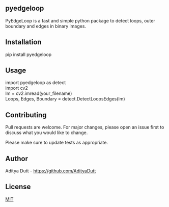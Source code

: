 ## pyedgeloop
PyEdgeLoop is a fast and simple python package to detect loops, outer boundary and edges in binary images.

## Installation
pip install pyedgeloop

## Usage
import pyedgeloop as detect <br />
import cv2 <br />
Im = cv2.imread(your_filename)<br />
Loops, Edges, Boundary = detect.DetectLoopsEdges(Im) <br />

## Contributing
Pull requests are welcome. For major changes, please open an issue first to discuss what you would like to change.

Please make sure to update tests as appropriate.

## Author
Aditya Dutt - https://github.com/AdityaDutt 

## License
[MIT](https://choosealicense.com/licenses/mit/)